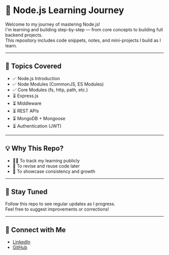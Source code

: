 # 🚀 Node.js Learning Journey

Welcome to my journey of mastering Node.js!  
I'm learning and building step-by-step — from core concepts to building full backend projects.  
This repository includes code snippets, notes, and mini-projects I build as I learn.

---

## 🧠 Topics Covered

- ✅ Node.js Introduction
- ✅ Node Modules (CommonJS, ES Modules)
- ✅ Core Modules (fs, http, path, etc.)
- ⏳ Express.js
- ⏳ Middleware
- ⏳ REST APIs
- ⏳ MongoDB + Mongoose
- ⏳ Authentication (JWT)

---

## 💡 Why This Repo?

- 👨‍💻 To track my learning publicly
- 📝 To revise and reuse code later
- 📢 To showcase consistency and growth

---

## 📌 Stay Tuned

Follow this repo to see regular updates as I progress.  
Feel free to suggest improvements or corrections!

---

## 🔗 Connect with Me

- [LinkedIn](https://www.linkedin.com/in/syed-raza-ali-cs/)  
- [GitHub](https://github.com/the1syed)

